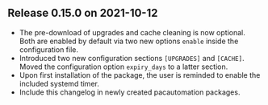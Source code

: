 ## Release 0.15.0 on 2021-10-12

- The pre-download of upgrades and cache cleaning is now optional. Both are
  enabled by default via two new options `enable` inside the configuration file.
- Introduced two new configuration sections `[UPGRADES]` and `[CACHE]`.
  Moved the configuration option `expiry_days` to a latter section.
- Upon first installation of the package, the user is reminded to enable the
  included systemd timer.
- Include this changelog in newly created pacautomation packages.